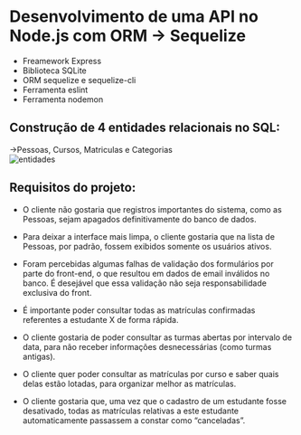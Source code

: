 # Desenvolvimento de uma API no Node.js com ORM -> Sequelize 

* Freamework Express
* Biblioteca SQLite
* ORM sequelize e sequelize-cli
* Ferramenta eslint
* Ferramenta nodemon

## Construção de 4 entidades relacionais no SQL:
->Pessoas, Cursos, Matriculas e Categorias  
![entidades](https://github.com/user-attachments/assets/9ecbaaef-c8ea-4c9d-b247-9b207e3bc9de)

## Requisitos do projeto:

* O cliente não gostaria que registros importantes do sistema, como as Pessoas, sejam apagados definitivamente do banco de dados.

* Para deixar a interface mais limpa, o cliente gostaria que na lista de Pessoas, por padrão, fossem exibidos somente os usuários ativos.

* Foram percebidas algumas falhas de validação dos formulários por parte do front-end, o que resultou em dados de email inválidos no banco. É desejável que essa validação não seja responsabilidade exclusiva do front.

* É importante poder consultar todas as matrículas confirmadas referentes a estudante X de forma rápida.

* O cliente gostaria de poder consultar as turmas abertas por intervalo de data, para não receber informações desnecessárias (como turmas antigas).

* O cliente quer poder consultar as matrículas por curso e saber quais delas estão lotadas, para organizar melhor as matrículas.

* O cliente gostaria que, uma vez que o cadastro de um estudante fosse desativado, todas as matrículas relativas a este estudante automaticamente passassem a constar como “canceladas”.


